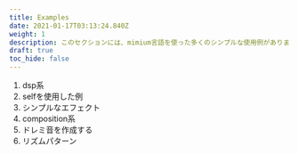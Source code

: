 ```yaml
---
title: Examples
date: 2021-01-17T03:13:24.840Z
weight: 1
description: このセクションには、mimium言語を使った多くのシンプルな使用例があります。
draft: true
toc_hide: false
---
```

1. dsp系
  1. selfを使用した例
  1. シンプルなエフェクト
1. composition系
  1. ドレミ音を作成する
  1. リズムパターン